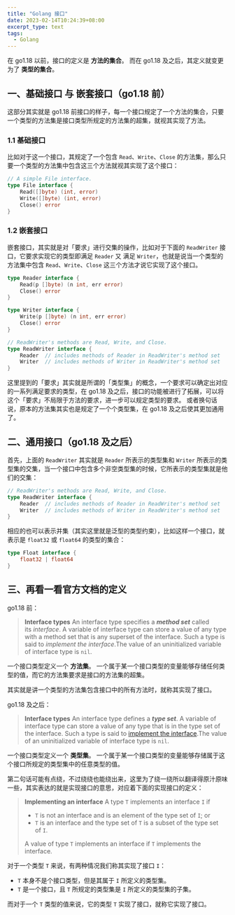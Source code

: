 ```yaml
---
title: "Golang 接口"
date: 2023-02-14T10:24:39+08:00
excerpt_type: text
tags:
  - Golang
---
```


<!-- more -->

在 go1.18 以前，接口的定义是 **方法的集合**。
而在 go1.18 及之后，其定义就变更为了 **类型的集合**。

## 一、基础接口 与 嵌套接口（go1.18 前）

这部分其实就是 go1.18 前接口的样子，每一个接口规定了一个方法的集合，只要一个类型的方法集是接口类型所规定的方法集的超集，就视其实现了方法。

### 1.1 基础接口

比如对于这一个接口，其规定了一个包含 `Read`、`Write`、`Close` 的方法集，那么只要一个类型的方法集中包含这三个方法就视其实现了这个接口：

```go
// A simple File interface.
type File interface {
	Read([]byte) (int, error)
	Write([]byte) (int, error)
	Close() error
}
```

### 1.2 嵌套接口

嵌套接口，其实就是对「要求」进行交集的操作，比如对于下面的 `ReadWriter` 接口，它要求实现它的类型即满足 `Reader` 又 满足 `Writer`，也就是说当一个类型的方法集中包含 `Read`、`Write`、`Close` 这三个方法才说它实现了这个接口。

```go
type Reader interface {
	Read(p []byte) (n int, err error)
	Close() error
}

type Writer interface {
	Write(p []byte) (n int, err error)
	Close() error
}

// ReadWriter's methods are Read, Write, and Close.
type ReadWriter interface {
	Reader  // includes methods of Reader in ReadWriter's method set
	Writer  // includes methods of Writer in ReadWriter's method set
}
```

这里提到的「要求」其实就是所谓的「类型集」的概念，一个要求可以确定出对应的一系列满足要求的类型，在 go1.18 及之后，接口的功能被进行了拓展，可以将这个「要求」不局限于方法的要求，进一步可以规定类型的要求。
或者换句话说，原本的方法集其实也是规定了一个个类型集，在 go1.18 及之后使其更加通用了。

## 二、通用接口（go1.18 及之后）

首先，上面的 `ReadWriter` 其实就是 `Reader` 所表示的类型集和 `Writer` 所表示的类型集的交集，当一个接口中包含多个非空类型集的时候，它所表示的类型集就是他们的交集：

```go
// ReadWriter's methods are Read, Write, and Close.
type ReadWriter interface {
	Reader  // includes methods of Reader in ReadWriter's method set
	Writer  // includes methods of Writer in ReadWriter's method set
}
```

相应的也可以表示并集（其实这里就是泛型的类型约束），比如这样一个接口，就表示是 `float32` 或 `float64` 的类型的集合：

```go
type Float interface {
	float32 | float64
}
```

## 三、再看一看官方文档的定义

go1.18 前：

> **Interface types**
> An interface type specifies a ***method set*** called its _interface_. A variable of interface type can store a value of any type with a method set that is any superset of the interface. Such a type is said to _implement the interface_.The value of an uninitialized variable of interface type is `nil`.

一个接口类型定义一个 **方法集**。
一个属于某一个接口类型的变量能够存储任何类型的值，而它的方法集要求是接口的方法集的超集。

其实就是讲一个类型的方法集包含接口中的所有方法时，就称其实现了接口。

go1.18 及之后：

> **Interface types**
> An interface type defines a ***type set***.
> A variable of interface type can store a value of any type that is in the type set of the interface. Such a type is said to [implement the interface](https://go.dev/ref/spec#Implementing_an_interface).The value of an uninitialized variable of interface type is `nil`.

一个接口类型定义一个 **类型集**。
一个属于某一个接口类型的变量能够存储属于这个接口所规定的类型集中的任意类型的值。

第二句话可能有点绕，不过绕绕也能绕出来，这里为了绕一绕所以翻译得原汁原味一些，其实表达的就是实现接口的意思，对应着下面的实现接口的定义：

> **Implementing an interface**
> A type `T` implements an interface `I` if
> 
> -   `T` is not an interface and is an element of the type set of `I`; or
> -   `T` is an interface and the type set of `T` is a subset of the type set of `I`.
> 
> A value of type `T` implements an interface if `T` implements the interface.

对于一个类型 `T` 来说，有两种情况我们称其实现了接口 `I`：
- `T` 本身不是个接口类型，但是其属于 `I` 所定义的类型集。
- `T` 是一个接口，且 `T` 所规定的类型集是 `I` 所定义的类型集的子集。

而对于一个 `T` 类型的值来说，它的类型 `T` 实现了接口，就称它实现了接口。